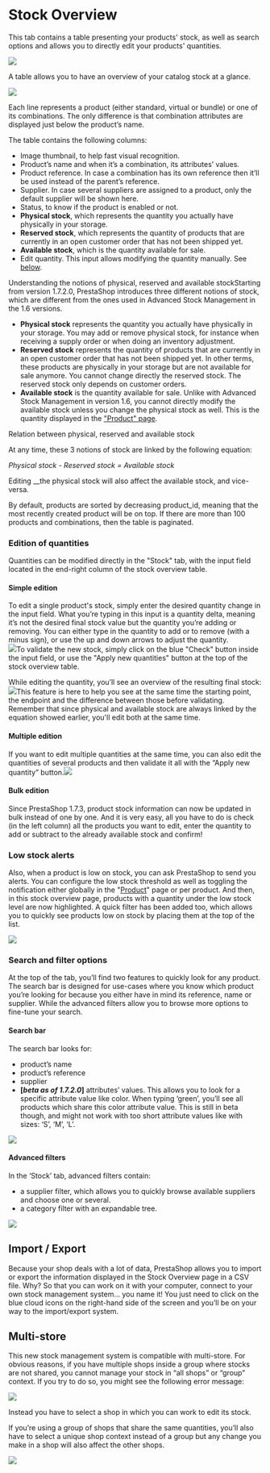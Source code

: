 # Stock Overview

This tab contains a table presenting your products' stock, as well as search options and allows you to directly edit your products' quantities.

![](../../../../.gitbook/assets/56688695%20%283%29%20%283%29.png)

A table allows you to have an overview of your catalog stock at a glance.

![](../../../../.gitbook/assets/56688697%20%283%29%20%282%29.png)

Each line represents a product \(either standard, virtual or bundle\) or one of its combinations. The only difference is that combination attributes are displayed just below the product’s name.

The table contains the following columns:

* Image thumbnail, to help fast visual recognition.
* Product’s name and when it’s a combination, its attributes’ values.
* Product reference. In case a combination has its own reference then it’ll be used instead of the parent’s reference.
* Supplier. In case several suppliers are assigned to a product, only the default supplier will be shown here.
* Status, to know if the product is enabled or not.
* **Physical stock**, which represents the quantity you actually have physically in your storage.
* **Reserved stock**, which represents the quantity of products that are currently in an open customer order that has not been shipped yet.
* **Available stock**, which is the quantity available for sale.
* Edit quantity. This input allows modifying the quantity manually. See [below](stock-overview.md#Stockoverview-qty_edition).

Understanding the notions of physical, reserved and available stockStarting from version 1.7.2.0, PrestaShop introduces three different notions of stock, which are different from the ones used in Advanced Stock Management in the 1.6 versions.

* **Physical stock** represents the quantity you actually have physically in your storage. You may add or remove physical stock, for instance when receiving a supply order or when doing an inventory adjustment.
* **Reserved stock** represents the quantity of products that are currently in an open customer order that has not been shipped yet. In other terms, these products are physically in your storage but are not available for sale anymore. You cannot change directly the reserved stock. The reserved stock only depends on customer orders.
* **Available stock** is the quantity available for sale. Unlike with Advanced Stock Management in version 1.6, you cannot directly modify the available stock unless you change the physical stock as well. This is the quantity displayed in the ["Product" page](../managing-products.md).

Relation between physical, reserved and available stock

At any time, these 3 notions of stock are linked by the following equation:

_Physical stock - Reserved stock = Available stock_

Editing __the physical stock will also affect the available stock, and vice-versa.

 By default, products are sorted by decreasing product\_id, meaning that the most recently created product will be on top. If there are more than 100 products and combinations, then the table is paginated.

### Edition of quantities <a id="Stockoverview-qty_editionEditionofquantities"></a>

Quantities can be modified directly in the "Stock" tab, with the input field located in the end-right column of the stock overview table.

#### Simple edition <a id="Stockoverview-Simpleedition"></a>

To edit a single product's stock, simply enter the desired quantity change in the input field. What you’re typing in this input is a quantity delta, meaning it’s not the desired final stock value but the quantity you’re adding or removing. You can either type in the quantity to add or to remove \(with a minus sign\), or use the up and down arrows to adjust the quantity.  
![](../../../../.gitbook/assets/54268490%20%281%29.gif)To validate the new stock, simply click on the blue "Check" button inside the input field, or use the "Apply new quantities" button at the top of the stock overview table.

While editing the quantity, you’ll see an overview of the resulting final stock:![](../../../../.gitbook/assets/56688698%20%283%29%20%282%29.png)This feature is here to help you see at the same time the starting point, the endpoint and the difference between those before validating. Remember that since physical and available stock are always linked by the equation showed earlier, you'll edit both at the same time.

#### Multiple edition <a id="Stockoverview-Multipleedition"></a>

If you want to edit multiple quantities at the same time, you can also edit the quantities of several products and then validate it all with the “Apply new quantity” button.![](../../../../.gitbook/assets/54266290%20%283%29%20%281%29.gif)

#### Bulk edition <a id="Stockoverview-Bulkedition"></a>

Since PrestaShop 1.7.3, product stock information can now be updated in bulk instead of one by one. And it is very easy, all you have to do is check \(in the left column\) all the products you want to edit, enter the quantity to add or subtract to the already available stock and confirm!

### Low stock alerts  <a id="Stockoverview-Lowstockalerts"></a>

Also, when a product is low on stock, you can ask PrestaShop to send you alerts. You can configure the low stock threshold as well as toggling the notification either globally in the "[Product](http://doc.prestashop.com/display/PS17/Managing+Products)" page or per product. And then, in this stock overview page, products with a quantity under the low stock level are now highlighted. A quick filter has been added too, which allows you to quickly see products low on stock by placing them at the top of the list.

![](../../../../.gitbook/assets/55607508%20%284%29.png)

### Search and filter options <a id="Stockoverview-Searchandfilteroptions"></a>

At the top of the tab, you’ll find two features to quickly look for any product. The search bar is designed for use-cases where you know which product you’re looking for because you either have in mind its reference, name or supplier. While the advanced filters allow you to browse more options to fine-tune your search.

#### Search bar <a id="Stockoverview-stock_search_barSearchbar"></a>

The search bar looks for:

* product’s name
* product’s reference
* supplier
* **\[**_**beta as of 1.7.2.0**_**\]** attributes’ values. This allows you to look for a specific attribute value like color. When typing ‘green’, you’ll see all products which share this color attribute value. This is still in beta though, and might not work with too short attribute values like with sizes: ‘S’, ‘M’, ‘L’.

![](../../../../.gitbook/assets/54266294%20%283%29%20%283%29.gif)

#### Advanced filters <a id="Stockoverview-Advancedfilters"></a>

In the ‘Stock’ tab, advanced filters contain:

* a supplier filter, which allows you to quickly browse available suppliers and choose one or several.
* a category filter with an expandable tree.

![](../../../../.gitbook/assets/56688700%20%283%29%20%282%29.png)

## Import / Export <a id="Stockoverview-Import/Export"></a>

Because your shop deals with a lot of data, PrestaShop allows you to import or export the information displayed in the Stock Overview page in a CSV file. Why? So that you can work on it with your computer, connect to your own stock management system… you name it! You just need to click on the blue cloud icons on the right-hand side of the screen and you’ll be on your way to the import/export system.

## Multi-store <a id="Stockoverview-Multi-store"></a>

This new stock management system is compatible with multi-store. For obvious reasons, if you have multiple shops inside a group where stocks are not shared, you cannot manage your stock in “all shops” or “group” context. If you try to do so, you might see the following error message:

![](../../../../.gitbook/assets/56688701%20%283%29%20%281%29.png)

Instead you have to select a shop in which you can work to edit its stock.  


If you’re using a group of shops that share the same quantities, you’ll also have to select a unique shop context instead of a group but any change you make in a shop will also affect the other shops.

![](../../../../.gitbook/assets/56688702%20%283%29%20%283%29.png)


